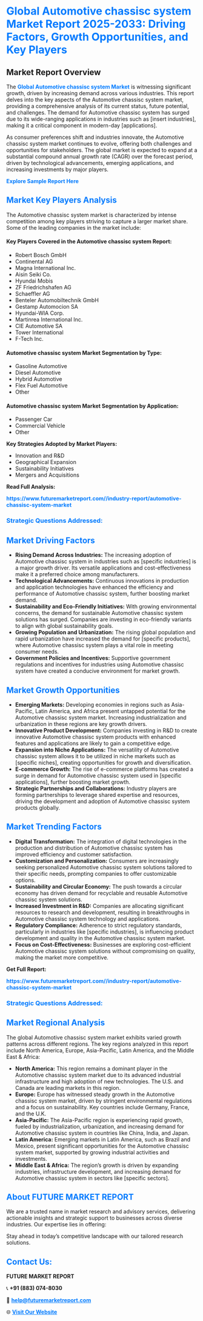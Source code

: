 <h1 style="color: #007BFF;">Global Automotive chassisc system Market Report 2025-2033: Driving Factors, Growth Opportunities, and Key Players</h1>

<section id="overview">
<h2>Market Report Overview</h2>
<p>The <a href="https://www.futuremarketreport.com//industry-report/automotive-chassisc-system-market" style="color: #007BFF; text-decoration: none;"><strong>Global Automotive chassisc system Market</strong></a> is witnessing significant growth, driven by increasing demand across various industries. This report delves into the key aspects of the Automotive chassisc system market, providing a comprehensive analysis of its current status, future potential, and challenges. The demand for Automotive chassisc system has surged due to its wide-ranging applications in industries such as [insert industries], making it a critical component in modern-day [applications].</p>
<p>As consumer preferences shift and industries innovate, the Automotive chassisc system market continues to evolve, offering both challenges and opportunities for stakeholders. The global market is expected to expand at a substantial compound annual growth rate (CAGR) over the forecast period, driven by technological advancements, emerging applications, and increasing investments by major players.</p>
</section>

<section id="overview">
<p><a href="https://www.futuremarketreport.com//request-sample/reportId=56317" style="color: #007BFF; text-decoration: none;"><strong>Explore Sample Report Here</strong></a></p>
</section>

<section id="key-players">
<h2 style="color: #007BFF;">Market Key Players Analysis</h2>
<p>The Automotive chassisc system market is characterized by intense competition among key players striving to capture a larger market share. Some of the leading companies in the market include:</p>
<h4>Key Players Covered in the Automotive chassisc system Report:</h4>
<ul><li>Robert Bosch GmbH</li><li>Continental AG</li><li>Magna International Inc.</li><li>Aisin Seiki Co.</li><li>Hyundai Mobis</li><li>ZF Friedrichshafen AG</li><li>Schaeffler AG</li><li>Benteler Automobiltechnik GmbH</li><li>Gestamp Automocion SA</li><li>Hyundai-WIA Corp.</li><li>Martinrea International Inc.</li><li>CIE Automotive SA</li><li>Tower International</li><li>F-Tech Inc.</li></ul>
<h4>Automotive chassisc system Market Segmentation by Type:</h4>
<ul><li>Gasoline Automotive</li><li>Diesel Automotive</li><li>Hybrid Automotive</li><li>Flex Fuel Automotive</li><li>Other</li></ul>

<h4>Automotive chassisc system Market Segmentation by Application:</h4>
<ul><li>Passenger Car</li><li>Commercial Vehicle</li><li>Other</li></ul>
<p><strong>Key Strategies Adopted by Market Players:</strong></p>
<ul>
<li>Innovation and R&D</li>
<li>Geographical Expansion</li>
<li>Sustainability Initiatives</li>
<li>Mergers and Acquisitions</li>
</ul>
</section>

<section>
<p><strong>Read Full Analysis: </strong></p><a href="https://www.futuremarketreport.com//industry-report/automotive-chassisc-system-market" style="color: #007BFF; text-decoration: none;"><strong>https://www.futuremarketreport.com//industry-report/automotive-chassisc-system-market</strong></a>
<h3 style="color: #007BFF;">Strategic Questions Addressed:</h3>
</section>

<section id="driving-factors">
<h2 style="color: #007BFF;">Market Driving Factors</h2>
<ul>
<li><strong>Rising Demand Across Industries:</strong> The increasing adoption of Automotive chassisc system in industries such as [specific industries] is a major growth driver. Its versatile applications and cost-effectiveness make it a preferred choice among manufacturers.</li>
<li><strong>Technological Advancements:</strong> Continuous innovations in production and application technologies have enhanced the efficiency and performance of Automotive chassisc system, further boosting market demand.</li>
<li><strong>Sustainability and Eco-Friendly Initiatives:</strong> With growing environmental concerns, the demand for sustainable Automotive chassisc system solutions has surged. Companies are investing in eco-friendly variants to align with global sustainability goals.</li>
<li><strong>Growing Population and Urbanization:</strong> The rising global population and rapid urbanization have increased the demand for [specific products], where Automotive chassisc system plays a vital role in meeting consumer needs.</li>
<li><strong>Government Policies and Incentives:</strong> Supportive government regulations and incentives for industries using Automotive chassisc system have created a conducive environment for market growth.</li>
</ul>
</section>

<section id="growth-opportunities">
<h2 style="color: #007BFF;">Market Growth Opportunities</h2>
<ul>
<li><strong>Emerging Markets:</strong> Developing economies in regions such as Asia-Pacific, Latin America, and Africa present untapped potential for the Automotive chassisc system market. Increasing industrialization and urbanization in these regions are key growth drivers.</li>
<li><strong>Innovative Product Development:</strong> Companies investing in R&D to create innovative Automotive chassisc system products with enhanced features and applications are likely to gain a competitive edge.</li>
<li><strong>Expansion into Niche Applications:</strong> The versatility of Automotive chassisc system allows it to be utilized in niche markets such as [specific niches], creating opportunities for growth and diversification.</li>
<li><strong>E-commerce Growth:</strong> The rise of e-commerce platforms has created a surge in demand for Automotive chassisc system used in [specific applications], further boosting market growth.</li>
<li><strong>Strategic Partnerships and Collaborations:</strong> Industry players are forming partnerships to leverage shared expertise and resources, driving the development and adoption of Automotive chassisc system products globally.</li>
</ul>
</section>

<section id="trending-factors">
<h2 style="color: #007BFF;">Market Trending Factors</h2>
<ul>
<li><strong>Digital Transformation:</strong> The integration of digital technologies in the production and distribution of Automotive chassisc system has improved efficiency and customer satisfaction.</li>
<li><strong>Customization and Personalization:</strong> Consumers are increasingly seeking personalized Automotive chassisc system solutions tailored to their specific needs, prompting companies to offer customizable options.</li>
<li><strong>Sustainability and Circular Economy:</strong> The push towards a circular economy has driven demand for recyclable and reusable Automotive chassisc system solutions.</li>
<li><strong>Increased Investment in R&D:</strong> Companies are allocating significant resources to research and development, resulting in breakthroughs in Automotive chassisc system technology and applications.</li>
<li><strong>Regulatory Compliance:</strong> Adherence to strict regulatory standards, particularly in industries like [specific industries], is influencing product development and quality in the Automotive chassisc system market.</li>
<li><strong>Focus on Cost-Effectiveness:</strong> Businesses are exploring cost-efficient Automotive chassisc system solutions without compromising on quality, making the market more competitive.</li>
</ul>
</section>

<section>
<p><strong>Get Full Report: </strong></p><a href="https://www.futuremarketreport.com//industry-report/automotive-chassisc-system-market" style="color: #007BFF; text-decoration: none;"><strong>https://www.futuremarketreport.com//industry-report/automotive-chassisc-system-market</strong></a>
<h3 style="color: #007BFF;">Strategic Questions Addressed:</h3>
</section>


<section id="regional-analysis">
<h2 style="color: #007BFF;">Market Regional Analysis</h2>
<p>The global Automotive chassisc system market exhibits varied growth patterns across different regions. The key regions analyzed in this report include North America, Europe, Asia-Pacific, Latin America, and the Middle East & Africa:</p>
<ul>
<li><strong>North America:</strong> This region remains a dominant player in the Automotive chassisc system market due to its advanced industrial infrastructure and high adoption of new technologies. The U.S. and Canada are leading markets in this region.</li>
<li><strong>Europe:</strong> Europe has witnessed steady growth in the Automotive chassisc system market, driven by stringent environmental regulations and a focus on sustainability. Key countries include Germany, France, and the U.K.</li>
<li><strong>Asia-Pacific:</strong> The Asia-Pacific region is experiencing rapid growth, fueled by industrialization, urbanization, and increasing demand for Automotive chassisc system in countries like China, India, and Japan.</li>
<li><strong>Latin America:</strong> Emerging markets in Latin America, such as Brazil and Mexico, present significant opportunities for the Automotive chassisc system market, supported by growing industrial activities and investments.</li>
<li><strong>Middle East & Africa:</strong> The region’s growth is driven by expanding industries, infrastructure development, and increasing demand for Automotive chassisc system in sectors like [specific sectors].</li>
</ul>
</section>

<footer>
<h2 style="color: #007BFF;">About FUTURE MARKET REPORT</h2>
<p>We are a trusted name in market research and advisory services, delivering actionable insights and strategic support to businesses across diverse industries. Our expertise lies in offering:</p>

<p>Stay ahead in today’s competitive landscape with our tailored research solutions.</p>

<h2 style="color: #007BFF;">Contact Us:</h2>
<p><strong>FUTURE MARKET REPORT</strong></p>
<p>📞 <strong>+91 (883) 074-8030</strong></p>
<p>📧 <strong><a href="mailto:help@futuremarketreport.com" style="color: #007BFF;">help@futuremarketreport.com</a></strong></p>
<p>🌐 <strong><a href="https://www.futuremarketreport.com/" style="color: #007BFF;">Visit Our Website</a></strong></p>
</footer>